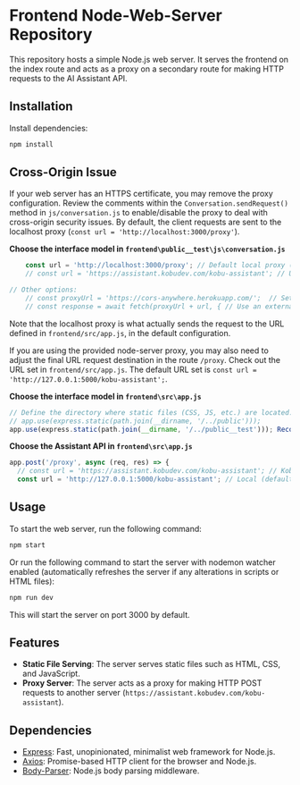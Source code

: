 # Frontend Node-Web-Server Repository

This repository hosts a simple Node.js web server. It serves the frontend on the index route and acts as a proxy on a secondary route for making HTTP requests to the AI Assistant API.

## Installation

Install dependencies:

```bash
npm install
```

## Cross-Origin Issue

If your web server has an HTTPS certificate, you may remove the proxy configuration. Review the comments within the `Conversation.sendRequest()` method in `js/conversation.js` to enable/disable the proxy to deal with cross-origin security issues. By default, the client requests are sent to the localhost proxy (`const url = 'http://localhost:3000/proxy'`).

**Choose the interface model in `frontend\public__test\js\conversation.js`**
```js
    const url = 'http://localhost:3000/proxy'; // Default local proxy (no need to add any URL)
    // const url = 'https://assistant.kobudev.com/kobu-assistant'; // Use this URL if you don't want to use any proxy

// Other options:
    // const proxyUrl = 'https://cors-anywhere.herokuapp.com/';  // Set the external proxy URL if desired
    // const response = await fetch(proxyUrl + url, { // Use an external proxy (uncomment this line if using an external proxy)
```

Note that the localhost proxy is what actually sends the request to the URL defined in `frontend/src/app.js`, in the default configuration.

If you are using the provided node-server proxy, you may also need to adjust the final URL request destination in the route `/proxy`. Check out the URL set in `frontend/src/app.js`. The default URL set is `const url = 'http://127.0.0.1:5000/kobu-assistant';`.

**Choose the interface model in `frontend\src\app.js`**
```js
// Define the directory where static files (CSS, JS, etc.) are located.
// app.use(express.static(path.join(__dirname, '/../public')));
app.use(express.static(path.join(__dirname, '/../public__test'))); Recommended (default)
```
**Choose the Assistant API in `frontend\src\app.js`**
```js
app.post('/proxy', async (req, res) => {
  // const url = 'https://assistant.kobudev.com/kobu-assistant'; // KobuDev Server (default)
  const url = 'http://127.0.0.1:5000/kobu-assistant'; // Local (default)
```

## Usage

To start the web server, run the following command:

```bash
npm start
```

Or run the following command to start the server with nodemon watcher enabled (automatically refreshes the server if any alterations in scripts or HTML files):

```bash
npm run dev
```

This will start the server on port 3000 by default.

## Features

- **Static File Serving**: The server serves static files such as HTML, CSS, and JavaScript.
- **Proxy Server**: The server acts as a proxy for making HTTP POST requests to another server (`https://assistant.kobudev.com/kobu-assistant`).

## Dependencies

- [Express](https://www.npmjs.com/package/express): Fast, unopinionated, minimalist web framework for Node.js.
- [Axios](https://www.npmjs.com/package/axios): Promise-based HTTP client for the browser and Node.js.
- [Body-Parser](https://www.npmjs.com/package/body-parser): Node.js body parsing middleware.